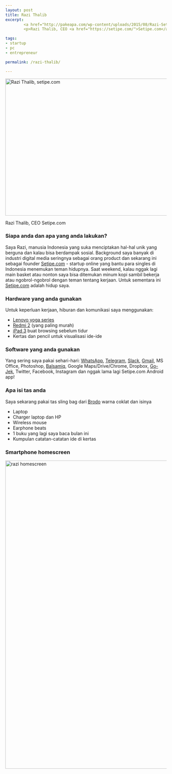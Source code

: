 ```yaml
---
layout: post
title: Razi Thalib
excerpt:
        <a href="http://pakeapa.com/wp-content/uploads/2015/08/Razi-Setipe-Kantor-e1440167036154.jpg"><img class="alignnone size-large wp-image-235" src="http://pakeapa.com/wp-content/uploads/2015/08/Razi-Setipe-Kantor-1024x683.jpg" alt="Razi Thalib, setipe.com" width="640" height="427" /></a>
        <p>Razi Thalib, CEO <a href="https://setipe.com/">Setipe.com</a></p>

tags:
- startup
- pc
- entrepreneur

permalink: /razi-thalib/

---
```


<a href="http://pakeapa.com/wp-content/uploads/2015/08/Razi-Setipe-Kantor-e1440167036154.jpg"><img class="alignnone size-large wp-image-235" src="http://pakeapa.com/wp-content/uploads/2015/08/Razi-Setipe-Kantor-1024x683.jpg" alt="Razi Thalib, setipe.com" width="640" height="427" /></a>

<p>Razi Thalib, CEO Setipe.com</p>

<!--more-->

<h3>Siapa anda dan apa yang anda lakukan?</h3>
Saya Razi, manusia Indonesia yang suka menciptakan hal-hal unik yang berguna dan kalau bisa berdampak sosial. Background saya banyak di industri digital media seringnya sebagai orang product dan sekarang ini sebagai founder <a href="http://setipe.com/">Setipe.com</a> - startup online yang bantu para singles di Indonesia menemukan teman hidupnya. Saat weekend, kalau nggak lagi main basket atau nonton saya bisa ditemukan minum kopi sambil bekerja atau ngobrol-ngobrol dengan teman tentang kerjaan. Untuk sementara ini <a href="http://setipe.com/">Setipe.com</a> adalah hidup saya.
<h3>Hardware yang anda gunakan</h3>
Untuk keperluan kerjaan, hiburan dan komunikasi saya menggunakan:
<ul>
    <li style="text-align: left;"><a href="http://shop.lenovo.com/us/en/laptops/lenovo/yoga-laptop-series/">Lenovo yoga series</a></li>
    <li><a href="http://www.mi.com/id/redmi2/">Redmi 2</a> (yang paling murah)</li>
    <li><a href="https://en.wikipedia.org/wiki/IPad_%283rd_generation%29">iPad 3</a> buat browsing sebelum tidur</li>
    <li>Kertas dan pencil untuk visualisasi ide-ide</li>
</ul>
<h3>Software yang anda gunakan</h3>
Yang sering saya pakai sehari-hari: <a href="https://www.whatsapp.com/">WhatsApp</a>, <a href="https://telegram.org/">Telegram</a>, <a href="http://slack.com/">Slack</a>, <a href="http://gmail.com/">Gmail</a>, MS Office, Photoshop, <a href="https://balsamiq.com/">Balsamiq</a>, Google Maps/Drive/Chrome, Dropbox, <a href="http://www.go-jek.com/">Go-Jek</a>, Twitter, Facebook, Instagram dan nggak lama lagi Setipe.com Android app!
<h3>Apa isi tas anda</h3>
Saya sekarang pakai tas sling bag dari <a href="http://bro.do/en/">Brodo</a> warna coklat dan isinya
<ul>
    <li>Laptop</li>
    <li>Charger laptop dan HP</li>
    <li>Wireless mouse</li>
    <li>Earphone beats</li>
    <li>1 buku yang lagi saya baca bulan ini</li>
    <li>Kumpulan catatan-catatan ide di kertas</li>
</ul>
<h3>Smartphone homescreen</h3>
<a href="http://pakeapa.com/wp-content/uploads/2015/08/Screenshot_2015-08-21-14-48-04.jpg"><img class="alignnone size-full wp-image-238" src="http://pakeapa.com/wp-content/uploads/2015/08/Screenshot_2015-08-21-14-48-04.jpg" alt="razi homescreen" width="540" height="960" /></a>
